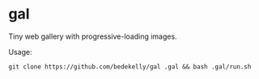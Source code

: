 # gal
Tiny web gallery with progressive-loading images.

Usage:

    git clone https://github.com/bedekelly/gal .gal && bash .gal/run.sh

